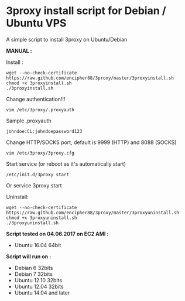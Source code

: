 3proxy install script for Debian / Ubuntu VPS
======================================================

A simple script to install 3proxy on Ubuntu/Debian

**MANUAL :**

Install :

    wget --no-check-certificate https://raw.github.com/encipher88/3proxy/master/3proxyinstall.sh
    chmod +x 3proxyinstall.sh
    ./3proxyinstall.sh

Change authentication!!! 

    vim /etc/3proxy/.proxyauth
	
Sample .proxyauth

    johndoe:CL:johndoepassword123

Change HTTP/SOCKS port, default is 9999 (HTTP) and 8088 (SOCKS)

    vim /etc/3proxy/3proxy.cfg
    

Start service (or reboot as it's automatically start)

    /etc/init.d/3proxy start
Or
    service 3proxy start
	
Uninstall:

	wget --no-check-certificate https://raw.github.com/encipher88/3proxy/master/3proxyuninstall.sh
	chmod +x 3proxyuninstall.sh
	./3proxyuninstall.sh

**Script tested on 04.06.2017 on EC2 AMI :**

- Ubuntu 16.04 64bit

**Script will run on :**
- Debian 6 32bits
- Debian 7 32bits
- Ubuntu 12.10 32bits
- Ubuntu 12.04 32bits
- Ubuntu 14.04 and later
